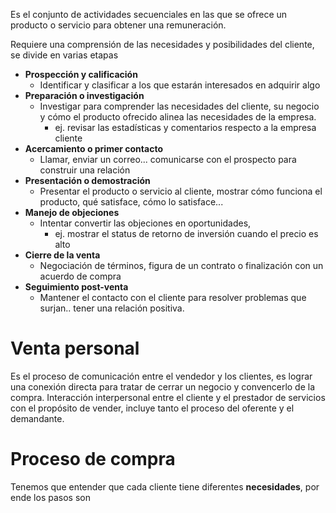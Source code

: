 Es el conjunto de actividades secuenciales en las que se ofrece un producto o servicio para obtener una remuneración.

Requiere una comprensión de las necesidades y posibilidades del cliente, se divide en varias etapas

- **Prospección y calificación**
	- Identificar y clasificar a los que estarán interesados en adquirir algo
- **Preparación o investigación**
	- Investigar para comprender las necesidades del cliente, su negocio y cómo el producto ofrecido alinea las necesidades de la empresa.
		- ej. revisar las estadísticas y comentarios respecto a la empresa cliente
- **Acercamiento o primer contacto**
	- Llamar, enviar un correo... comunicarse con el prospecto para construir una relación
- **Presentación o demostración**
	- Presentar el producto o servicio al cliente, mostrar cómo funciona el producto, qué satisface, cómo lo satisface...
- **Manejo de objeciones**
	- Intentar convertir las objeciones en oportunidades, 
		- ej. mostrar el status de retorno de inversión cuando el precio es alto
- **Cierre de la venta**
	- Negociación de términos, figura de un contrato o finalización con un acuerdo de compra
- **Seguimiento post-venta**
	- Mantener el contacto con el cliente para resolver problemas que surjan.. tener una relación positiva.



# Venta personal

Es el proceso de comunicación entre el vendedor y los clientes, es lograr una conexión directa para tratar de cerrar un negocio y convencerlo de la compra.
Interacción interpersonal entre el cliente y el prestador de servicios con el propósito de vender, incluye tanto el proceso del oferente y el demandante.


# Proceso de compra

Tenemos que entender que cada cliente tiene diferentes **necesidades**, por ende los pasos son
